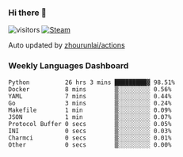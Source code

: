 ### Hi there 👋

![visitors](https://visitor-badge.glitch.me/badge?page_id=zhourunlai)
[![Steam](https://img.shields.io/badge/dynamic/json?label=Steam&query=%24.data.totalSubs&url=https%3A%2F%2Fapi.spencerwoo.com%2Fsubstats%2F%3Fsource%3DsteamGames%26queryKey%3D76561198285156854&suffix=%20Games&logo=steam&labelColor=134375&color=0b1a37&longCache=true)](http://steamcommunity.com/profiles/76561198285156854)

Auto updated by <a href="https://github.com/zhourunlai/zhourunlai/actions" target="_blank">zhourunlai/actions</a>

### Weekly Languages Dashboard

<!--PART:wakatime-->
```text
Python          26 hrs 3 mins █████████▓ 98.51%
Docker          8 mins        ▒░░░░░░░░░ 0.56%
YAML            7 mins        ▒░░░░░░░░░ 0.44%
Go              3 mins        ▒░░░░░░░░░ 0.24%
Makefile        1 min         ▒░░░░░░░░░ 0.09%
JSON            1 min         ▒░░░░░░░░░ 0.07%
Protocol Buffer 0 secs        ▒░░░░░░░░░ 0.05%
INI             0 secs        ▒░░░░░░░░░ 0.03%
Charmci         0 secs        ▒░░░░░░░░░ 0.01%
Other           0 secs        ▒░░░░░░░░░ 0.00%
```
<!--PART:wakatime-->
